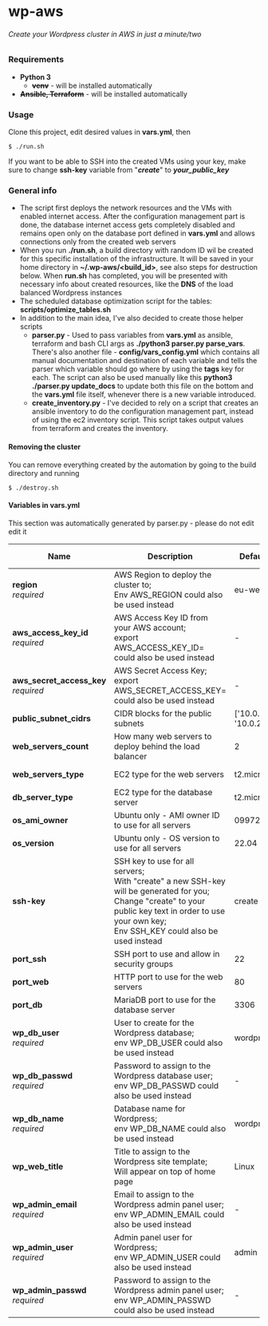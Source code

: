 # wp-aws

###### Create your Wordpress cluster in AWS in just a minute/two

### Requirements
- **Python 3**
  - ~~**venv**~~ - will be installed automatically
- ~~**Ansible, Terraform**~~ - will be installed automatically

### Usage
Clone this project, edit desired values in **vars.yml**, then
```
$ ./run.sh
```

If you want to be able to SSH into the created VMs using your key, make sure to change **ssh-key** variable from "**_create_**" to **_your_public_key_**

### General info
- The script first deploys the network resources and the VMs with enabled internet access. After the configuration management part is done, the database internet access gets completely disabled and remains open only on the database port defined in **vars.yml** and allows connections only from the created web servers
- When you run **./run.sh**, a build directory with random ID wil be created for this specific installation of the infrastructure. It will be saved in your home directory in **~/.wp-aws/<build_id>**, see also steps for destruction below. When **run.sh** has completed, you will be presented with necessary info about created resources, like the **DNS** of the load balanced Wordpress instances
- The scheduled database optimization script for the tables: **scripts/optimize_tables.sh**
- In addition to the main idea, I've also decided to create those helper scripts
  - **parser.py** - Used to pass variables from **vars.yml** as ansible, terraform and bash CLI args as **./python3 parser.py parse_vars**. There's also another file - **config/vars_config.yml** which contains all manual documentation and destination of each variable and tells the parser which variable should go where by using the **tags** key for each. The script can also be used manually like this **python3 ./parser.py update_docs** to update both this file on the bottom and the **vars.yml** file itself, whenever there is a new variable introduced.
  - **create_inventory.py** - I've decided to rely on a script that creates an ansible inventory to do the configuration management part, instead of using the ec2 inventory script. This script takes output values from terraform and creates the inventory.
  

#### Removing the cluster
You can remove everything created by the automation by going to the build directory and running
```
$ ./destroy.sh
```

#### Variables in vars.yml
This section was automatically generated by parser.py - please do not edit edit it

| Name  | Description | Default value | Alternative | Consumed by |
| - | - | - | - | - |
| **region**<br />_required_ | AWS Region to deploy the cluster to;<br />Env AWS_REGION could also be used instead | eu-west-2 | AWS_REGION | terraform |
| **aws_access_key_id**<br />_required_ | AWS Access Key ID from your AWS account;<br />export AWS_ACCESS_KEY_ID=<secret> could also be used instead | - | AWS_ACCESS_KEY_ID | terraform |
| **aws_secret_access_key**<br />_required_ | AWS Secret Access Key;<br />export AWS_SECRET_ACCESS_KEY=<secret> could also be used instead | - | AWS_SECRET_ACCESS_KEY | terraform |
| **public_subnet_cidrs** | CIDR blocks for the public subnets | ['10.0.1.0/24', '10.0.2.0/24'] | _can't be used as ENV variable_ | terraform |
| **web_servers_count** | How many web servers to deploy behind the load balancer | 2 | _can't be used as ENV variable_ | terraform |
| **web_servers_type** | EC2 type for the web servers | t2.micro | _can't be used as ENV variable_ | terraform |
| **db_server_type** | EC2 type for the database server | t2.micro | _can't be used as ENV variable_ | terraform |
| **os_ami_owner** | Ubuntu only - AMI owner ID to use for all servers | 099720109477 | _can't be used as ENV variable_ | terraform |
| **os_version** | Ubuntu only - OS version to use for all servers | 22.04 | _can't be used as ENV variable_ | terraform |
| **ssh-key** | SSH key to use for all servers;<br />With "create" a new SSH-key will be generated for you;<br />Change "create" to your public key text in order to use your own key;<br />Env SSH_KEY could also be used instead | create | SSH_KEY | terraform |
| **port_ssh** | SSH port to use and allow in security groups | 22 | _can't be used as ENV variable_ | terraform, ansible |
| **port_web** | HTTP port to use for the web servers | 80 | _can't be used as ENV variable_ | terraform, ansible |
| **port_db** | MariaDB port to use for the database server | 3306 | _can't be used as ENV variable_ | terraform, ansible |
| **wp_db_user**<br />_required_ | User to create for the Wordpress database;<br />env WP_DB_USER could also be used instead | wordpress | WP_DB_USER | ansible |
| **wp_db_passwd**<br />_required_ | Password to assign to the Wordpress database user;<br />env WP_DB_PASSWD could also be used instead | - | WP_DB_PASSWD | ansible |
| **wp_db_name**<br />_required_ | Database name for Wordpress;<br />env WP_DB_NAME could also be used instead | wordpress | WP_DB_NAME | ansible |
| **wp_web_title** | Title to assign to the Wordpress site template;<br />Will appear on top of home page | Linux | _can't be used as ENV variable_ | ansible |
| **wp_admin_email**<br />_required_ | Email to assign to the Wordpress admin panel user;<br />env WP_ADMIN_EMAIL could also be used instead | - | WP_ADMIN_EMAIL | ansible |
| **wp_admin_user**<br />_required_ | Admin panel user for Wordpress;<br />env WP_ADMIN_USER could also be used instead | admin | WP_ADMIN_USER | ansible |
| **wp_admin_passwd**<br />_required_ | Password to assign to the Wordpress admin panel user;<br />env WP_ADMIN_PASSWD could also be used instead | - | WP_ADMIN_PASSWD | ansible |
